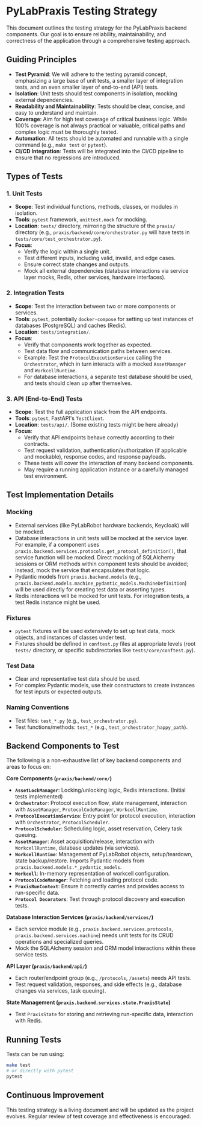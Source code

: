 # PyLabPraxis Testing Strategy

This document outlines the testing strategy for the PyLabPraxis backend components. Our goal is to ensure reliability, maintainability, and correctness of the application through a comprehensive testing approach.

## Guiding Principles

* **Test Pyramid**: We will adhere to the testing pyramid concept, emphasizing a large base of unit tests, a smaller layer of integration tests, and an even smaller layer of end-to-end (API) tests.
* **Isolation**: Unit tests should test components in isolation, mocking external dependencies.
* **Readability and Maintainability**: Tests should be clear, concise, and easy to understand and maintain.
* **Coverage**: Aim for high test coverage of critical business logic. While 100% coverage is not always practical or valuable, critical paths and complex logic must be thoroughly tested.
* **Automation**: All tests should be automated and runnable with a single command (e.g., `make test` or `pytest`).
* **CI/CD Integration**: Tests will be integrated into the CI/CD pipeline to ensure that no regressions are introduced.

## Types of Tests

### 1. Unit Tests

* **Scope**: Test individual functions, methods, classes, or modules in isolation.
* **Tools**: `pytest` framework, `unittest.mock` for mocking.
* **Location**: `tests/` directory, mirroring the structure of the `praxis/` directory (e.g., `praxis/backend/core/orchestrator.py` will have tests in `tests/core/test_orchestrator.py`).
* **Focus**:
  * Verify the logic within a single unit.
  * Test different inputs, including valid, invalid, and edge cases.
  * Ensure correct state changes and outputs.
  * Mock all external dependencies (database interactions via service layer mocks, Redis, other services, hardware interfaces).

### 2. Integration Tests

* **Scope**: Test the interaction between two or more components or services.
* **Tools**: `pytest`, potentially `docker-compose` for setting up test instances of databases (PostgreSQL) and caches (Redis).
* **Location**: `tests/integration/`.
* **Focus**:
  * Verify that components work together as expected.
  * Test data flow and communication paths between services.
  * Example: Test the `ProtocolExecutionService` calling the `Orchestrator`, which in turn interacts with a mocked `AssetManager` and `WorkcellRuntime`.
  * For database interactions, a separate test database should be used, and tests should clean up after themselves.

### 3. API (End-to-End) Tests

* **Scope**: Test the full application stack from the API endpoints.
* **Tools**: `pytest`, FastAPI's `TestClient`.
* **Location**: `tests/api/`. (Some existing tests might be here already)
* **Focus**:
  * Verify that API endpoints behave correctly according to their contracts.
  * Test request validation, authentication/authorization (if applicable and mockable), response codes, and response payloads.
  * These tests will cover the interaction of many backend components.
  * May require a running application instance or a carefully managed test environment.

## Test Implementation Details

### Mocking

* External services (like PyLabRobot hardware backends, Keycloak) will be mocked.
* Database interactions in unit tests will be mocked at the service layer. For example, if a component uses `praxis.backend.services.protocols.get_protocol_definition()`, that service function will be mocked. Direct mocking of SQLAlchemy sessions or ORM methods within component tests should be avoided; instead, mock the service that encapsulates that logic.
* Pydantic models from `praxis.backend.models` (e.g., `praxis.backend.models.machine_pydantic_models.MachineDefinition`) will be used directly for creating test data or asserting types.
* Redis interactions will be mocked for unit tests. For integration tests, a test Redis instance might be used.

### Fixtures

* `pytest` fixtures will be used extensively to set up test data, mock objects, and instances of classes under test.
* Fixtures should be defined in `conftest.py` files at appropriate levels (root `tests/` directory, or specific subdirectories like `tests/core/conftest.py`).

### Test Data

* Clear and representative test data should be used.
* For complex Pydantic models, use their constructors to create instances for test inputs or expected outputs.

### Naming Conventions

* Test files: `test_*.py` (e.g., `test_orchestrator.py`).
* Test functions/methods: `test_*` (e.g., `test_orchestrator_happy_path`).

## Backend Components to Test

The following is a non-exhaustive list of key backend components and areas to focus on:

**Core Components (`praxis/backend/core/`)**

* **`AssetLockManager`**: Locking/unlocking logic, Redis interactions. (Initial tests implemented)
* **`Orchestrator`**: Protocol execution flow, state management, interaction with `AssetManager`, `ProtocolCodeManager`, `WorkcellRuntime`.
* **`ProtocolExecutionService`**: Entry point for protocol execution, interaction with `Orchestrator`, `ProtocolScheduler`.
* **`ProtocolScheduler`**: Scheduling logic, asset reservation, Celery task queuing.
* **`AssetManager`**: Asset acquisition/release, interaction with `WorkcellRuntime`, database updates (via services).
* **`WorkcellRuntime`**: Management of PyLabRobot objects, setup/teardown, state backup/restore. Imports Pydantic models from `praxis.backend.models.*_pydantic_models`.
* **`Workcell`**: In-memory representation of workcell configuration.
* **`ProtocolCodeManager`**: Fetching and loading protocol code.
* **`PraxisRunContext`**: Ensure it correctly carries and provides access to run-specific data.
* **`Protocol Decorators`**: Test through protocol discovery and execution tests.

**Database Interaction Services (`praxis/backend/services/`)**

* Each service module (e.g., `praxis.backend.services.protocols`, `praxis.backend.services.machine`) needs unit tests for its CRUD operations and specialized queries.
* Mock the SQLAlchemy session and ORM model interactions within these service tests.

**API Layer (`praxis/backend/api/`)**

* Each router/endpoint group (e.g., `/protocols`, `/assets`) needs API tests.
* Test request validation, responses, and side effects (e.g., database changes via services, task queuing).

**State Management (`praxis.backend.services.state.PraxisState`)**

* Test `PraxisState` for storing and retrieving run-specific data, interaction with Redis.

## Running Tests

Tests can be run using:

```bash
make test
# or directly with pytest
pytest
```

## Continuous Improvement

This testing strategy is a living document and will be updated as the project evolves. Regular review of test coverage and effectiveness is encouraged.
